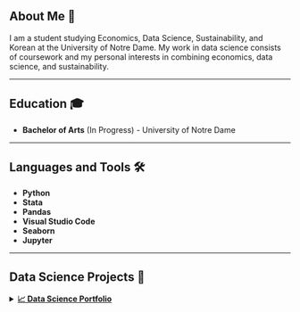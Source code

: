## About Me 👋
I am a student studying Economics, Data Science, Sustainability, and Korean at the University of Notre Dame. My work in data science consists of coursework and my personal interests in combining economics, data science, and sustainability. 
___
## Education 🎓
- **Bachelor of Arts** (In Progress) - University of Notre Dame
___
## Languages and Tools 🛠️
- **Python**
- **Stata**
- **Pandas**
- **Visual Studio Code**
- **Seaborn**
- **Jupyter**

___
## Data Science Projects 🚀
<details><summary>
<a href='(https://github.com/jmikovits/Mikovits-Data-Science-Portfolio)'><strong>📈 Data Science Portfolio</strong></a>
</summary>
<ul>
  <li>Practicing exploratory data analysis on real-world data
  <li>Visualizing data and dashboards
  <li>Including work related to machine learning models, LLMs, and model evaluations
  <li>Showcasing Jupyter Notebooks for solving specific data problems
</ul>
___
## Let's Connect 🌐
📍 **South Bend, Indiana / Spring Arbor, Michigan**  
📧 **Email:** ([contact@jmikclan@gmail.com](jmikclan@gmail.com)  
🔗 **LinkedIn:** [jonathan](https://www.linkedin.com/in/jonathan-mikovits/)  
👨‍💻 **GitHub:** [jmikovits](https://github.com/jmikovits)



